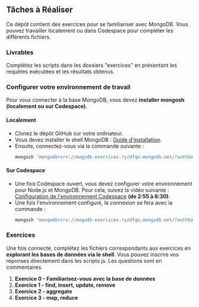 ## Tâches à Réaliser
Ce dépôt contient des exercices pour se familiariser avec MongoDB. Vous pouvez travailler localement ou dans Codespace pour compléter les différents fichiers.

### Livrables
Complétez les scripts dans les dossiers "exercices" en présentant les requêtes exécutées et les résultats obtenus.

### Configurer votre environnement de travail
Pour vous connecter à la base MongoDB, vous devez **installer mongosh (localement ou sur Codespace)**.

#### Localement
- Clonez le dépôt GitHub sur votre ordinateur.
- Vous devez installer le shell MongoDB : [Guide d'installation](https://www.mongodb.com/docs/mongodb-shell/install/).
- Ensuite, connectez-vous via la commande suivante :
  ```bash
  mongosh "mongodb+srv://mogodb-exercices.ryzdfqo.mongodb.net/?authSource=%24external&authMechanism=MONGODB-X509" --apiVersion 1 --tls --tlsCertificateKeyFile <Chemin jusqu'au certificat>
  ```
#### Sur Codespace
- Une fois Codespace ouvert, vous devez configurer votre environnement pour Node.js et MongoDB. Pour cela, suivez la vidéo suivante : [Configuration de l'environnement Codespace](https://www.youtube.com/watch?v=ocPOHZJ21jE) **(de 2:55 à 6:30)**.
- Une fois l'environnement configuré, la connexion se fera avec la commande :
  ```bash
  mongosh "mongodb+srv://mogodb-exercices.ryzdfqo.mongodb.net/?authSource=%24external&authMechanism=MONGODB-X509" --apiVersion 1 --tls --tlsCertificateKeyFile certificate/X509-cert-3577133840817941091.pem
  ```


### Exercices

Une fois connecté, complétez les fichiers correspondants aux exercices en **explorant les bases de données via le shell**. 
Vous pouvez inscrire vos réponses directement dans les scripts js. Les questions sont en commentaires.

1. **Exercice 0 - Familiarisez-vous avec la base de données**
2. **Exercice 1 - find, insert, update, remove**
3. **Exercice 2 - aggregate**
4. **Exercice 3 - map, reduce**
